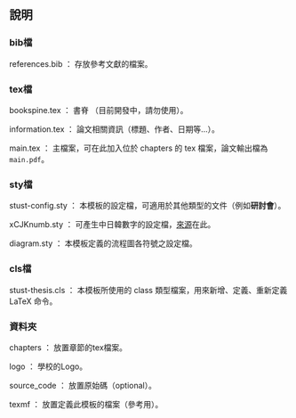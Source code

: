 ## 說明

### bib檔

references.bib ： 存放參考文獻的檔案。

### tex檔

bookspine.tex ： 書脊 （目前開發中，請勿使用）。

information.tex ： 論文相關資訊（標題、作者、日期等...）。

main.tex ： 主檔案，可在此加入位於 chapters 的 tex 檔案，論文輸出檔為 `main.pdf`。

### sty檔

stust-config.sty ： 本模板的設定檔，可適用於其他類型的文件（例如**研討會**）。

xCJKnumb.sty ： 可產生中日韓數字的設定檔，[來源](http://latex.ustc.googlepages.com/xCJKnumb.tar.gz)在此。

diagram.sty ： 本模板定義的流程圖各符號之設定檔。

### cls檔

stust-thesis.cls ： 本模板所使用的 class 類型檔案，用來新增、定義、重新定義 LaTeX 命令。

### 資料夾

chapters ： 放置章節的tex檔案。

logo ： 學校的Logo。

source_code ： 放置原始碼（optional）。

texmf ： 放置定義此模板的檔案（參考用）。
